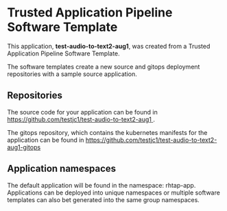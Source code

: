 # Trusted Application Pipeline Software Template

This application, **test-audio-to-text2-aug1**, was created from a Trusted Application Pipeline Software Template.

The software templates create a new source and gitops deployment repositories with a sample source application. 

## Repositories

The source code for your application can be found in [https://github.com/testjc1/test-audio-to-text2-aug1 ](https://github.com/testjc1/test-audio-to-text2-aug1 ).
 
The gitops repository, which contains the kubernetes manifests for the application can be found in 
[https://github.com/testjc1/test-audio-to-text2-aug1-gitops ](https://github.com/testjc1/test-audio-to-text2-aug1-gitops ) 

## Application namespaces 

The default application will be found in the namespace: rhtap-app. Applications can be deployed into unique namespaces or multiple software templates can also bet generated into the same group namespaces.  